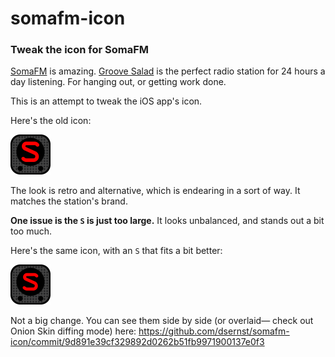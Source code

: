 # somafm-icon

### Tweak the icon for SomaFM

[SomaFM](http://somafm.com/) is amazing. [Groove Salad](https://somafm.com/groovesalad/) is the perfect radio station for 24 hours a day listening. For hanging out, or getting work done.

This is an attempt to tweak the iOS app's icon.

Here's the old icon:

<img src="/old.png" title="old icon" width="64px" />

The look is retro and alternative, which is endearing in a sort of way. It matches the station's brand.

**One issue is the `S` is just too large.** It looks unbalanced, and stands out a bit too much.

Here's the same icon, with an `S` that fits a bit better:

<img src="/new.png" title="new icon" width="64px" />

Not a big change. You can see them side by side (or overlaid— check out Onion Skin diffing mode) here: https://github.com/dsernst/somafm-icon/commit/9d891e39cf329892d0262b51fb9971900137e0f3
